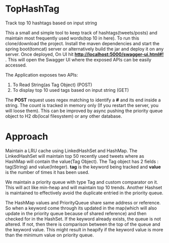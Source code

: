 # TopHashTag
Track top 10 hashtags based on input string

This a small and simple tool to keep track of hashtags(tweets/posts) and maintain most frequently used words(top 10 in here).
To run this clone/download the project. Install the maven dependencies and start the spring boot(tomcat) server or alternatively build the jar and deploy it on any server.
Once deployed, On UI hit **[http://localhost:5000/swagger-ui.html#!]** . This will open the Swagger UI where the exposed APIs can be easily accessed.

The Application exposes two APIs:

1. To Read String(as Tag Object) (POST)
2. To display top 10 used tags based on input string (GET)

The **POST** request uses regex matching to identify a **#** and its end inside a string.
The count is tracked in memory only (If you restart the server, you will loose them). This can be improved by async pushing the priority queue object to H2 db(local filesystem) or any other database.

# Approach

Maintain a LRU cache using LinkedHashSet and HashMap. The LinkedHashSet will maintain top 50 recently used tweets where as HashMap will contain the value(Tag Object).
The Tag object has 2 fields : tag(String) and value(Integer). **tag** is the keyword being tracked and **value** is the number of times it has been used.

We maintain a priority queue with type Tag and custom comparator on it. This will act like min-heap and will maintain top 10 trends.
Another Hashset is maintained to effectively avoid the duplicate entried in the priority queue.

The HashMap values and PriorityQueue share same address or reference. So when a keyword come through its updated in the map(which will also update in the priority queue because of shared reference)
and then checked for in the HashSet. If the keyword already exists, the queue is not altered. If not, then there is comparison between the top of the queue and the keyword value.
This might result in heapify if the keyword value is more than the minimum value on priority queue.

[http://localhost:5000/swagger-ui.html#!]: http://localhost:5000/swagger-ui.html#!
